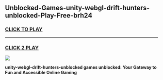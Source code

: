 
## Unblocked-Games-unity-webgl-drift-hunters-unblocked-Play-Free-brh24
<h3>
<a href="https://premium76.site?title=unity-webgl-drift-hunters-unblocked&ref=12A">CLICK TO PLAY</a></h3>
<hr>

<h3>
<a href="https://premium76.site?title=unity-webgl-drift-hunters-unblocked&ref=12A">CLICK 2 PLAY</a>
  
</h3>

<a href="https://premium76.site?title=unity-webgl-drift-hunters-unblocked&ref=12A"><img src="https://clearcache.store/games.png"></a>


**unity-webgl-drift-hunters-unblocked games unblocked: Your Gateway to Fun and Accessible Online Gaming**
